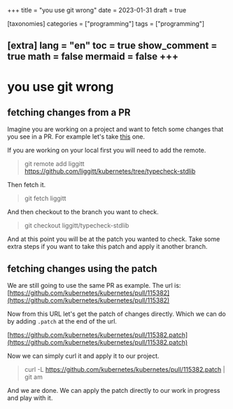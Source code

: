+++
title = "you use git wrong"
date = 2023-01-31
draft = true
 

[taxonomies]
categories = ["programming"]
tags = ["programming"]

[extra]
lang = "en"
toc = true
show_comment = true
math = false
mermaid = false
+++
---

# you use git wrong

## fetching changes from a PR

Imagine you are working on a project and want to fetch some changes that you see in a PR. For example let's take [this](https://github.com/kubernetes/kubernetes/pull/115382) one.

If you are working on your local first you will need to add the remote.

> git remote add liggitt https://github.com/liggitt/kubernetes/tree/typecheck-stdlib

Then fetch it.

> git fetch liggitt

And then checkout to the branch you want to check.

> git checkout liggitt/typecheck-stdlib

And at this point you will be at the patch you wanted to check. Take some extra steps if you want to take this patch and apply it another branch.

## fetching changes using the patch

We are still going to use the same PR as example. The url is: [https://github.com/kubernetes/kubernetes/pull/115382](https://github.com/kubernetes/kubernetes/pull/115382)

Now from this URL let's get the patch of changes directly. Which we can do by adding `.patch` at the end of the url.

[https://github.com/kubernetes/kubernetes/pull/115382.patch](https://github.com/kubernetes/kubernetes/pull/115382.patch)

Now we can simply curl it and apply it to our project.

> curl -L https://github.com/kubernetes/kubernetes/pull/115382.patch | git am

And we are done. We can apply the patch directly to our work in progress and play with it.